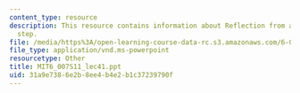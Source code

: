 ```yaml
---
content_type: resource
description: This resource contains information about Reflection from a potential
  step.
file: /media/https%3A/open-learning-course-data-rc.s3.amazonaws.com/6-007-electromagnetic-energy-from-motors-to-lasers-spring-2011/31a9e7386e2b8ee4b4e2b1c37239790f_MIT6_007S11_lec41.ppt
file_type: application/vnd.ms-powerpoint
resourcetype: Other
title: MIT6_007S11_lec41.ppt
uid: 31a9e738-6e2b-8ee4-b4e2-b1c37239790f
---
```

